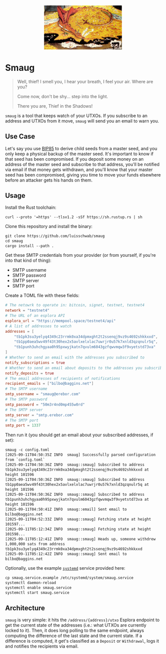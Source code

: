 <p align="center">
  <img src="smaug.jpg" width="50%" alt="Smaug">
</p>

# Smaug

> Well, thief! I smell you, I hear your breath, I feel your air. Where are you?
>
> Come now, don't be shy... step into the light.
>
> There you are, Thief in the Shadows!

`smaug` is a tool that keeps watch of your UTXOs. If you subscribe to an address and UTXOs from it move,
`smaug` will send you an email to warn you.

## Use Case

Let's say you use [BIP85](https://bip85.com) to derive child seeds from a master seed,
and you only keep a physical backup of the master seed. It's important to know if that seed has been
compromised. If you deposit some money on an address of the master seed and subscribe to that
address, you'll be notified via email if that money gets withdrawn, and you'll know that your master seed
has been compromised, giving you time to move your funds elsewhere before an attacker gets his hands
on them.

## Usage

Install the Rust toolchain:
```shell
curl --proto '=https' --tlsv1.2 -sSf https://sh.rustup.rs | sh
```

Clone this repository and install the binary:
```
git clone https://github.com/luisschwab/smaug
cd smaug
cargo install --path .
```

Get these SMTP credentials from your provider (or from yourself, if you're into that kind of thing):
- SMTP username
- SMTP password
- SMTP server
- SMTP port

Create a TOML file with these fields:

```toml
# The netowrk to operate in: bitcoin, signet, testnet, testnet4
network = "testnet4"
# The URL of an esplora API
esplora_url = "https://mempool.space/testnet4/api"
# A list of addresses to watch
addresses = [
    "tb1pk3su3yelyq4349c23rrmk0xa34dpmxght2t2ssenqj9vz9s4692shkkxxd",
    "tb1pp0aea5wv49f43t30hex2x5avlxelxlac7uwrjr0u57k7xnld3qzqnulr5q",
    "tb1punh3uhchgyaa0h95pxwyjkatn7qvulm6043gzfqwvmqw3f9vyetstd73va"
]
# Whether to send an email with the addresses you subscribed to
notify_subscriptions = true
# Whether to send an email about deposits to the addresses you subscribed to
notify_deposits = true
# The email addresses of recipients of notifications
recipient_emails = ["bilbo@baggins.net"]
# The SMTP username
smtp_username = "smaug@erebor.com"
# The SMTP password
smtp_password = "50m3r4nd0mp455w0rd"
# The SMTP server
smtp_server = "smtp.erebor.com"
# The SMTP port
smtp_port = 1337
```

Then run it (you should get an email about your subscribed addresses, if set):

```shell
smaug -c config.toml
[2025-09-11T04:50:35Z INFO  smaug] Successfully parsed configuration from `config.toml`
[2025-09-11T04:50:36Z INFO  smaug::smaug] Subscribed to address tb1pk3su3yelyq4349c23rrmk0xa34dpmxght2t2ssenqj9vz9s4692shkkxxd at height 101596
[2025-09-11T04:50:36Z INFO  smaug::smaug] Subscribed to address tb1pp0aea5wv49f43t30hex2x5avlxelxlac7uwrjr0u57k7xnld3qzqnulr5q at height 101596
[2025-09-11T04:50:36Z INFO  smaug::smaug] Subscribed to address tb1punh3uhchgyaa0h95pxwyjkatn7qvulm6043gzfqwvmqw3f9vyetstd73va at height 101596
[2025-09-11T04:50:41Z INFO  smaug::email] Sent email to bilbo@baggins.net
[2025-09-11T04:52:33Z INFO  smaug::smaug] Fetching state at height 101597...
[2025-09-11T05:12:34Z INFO  smaug::smaug] Fetching state at height 101598...
[2025-09-11T05:12:41Z INFO  smaug::smaug] Heads up, someone withdrew 1,000,000 sats from address tb1pk3su3yelyq4349c23rrmk0xa34dpmxght2t2ssenqj9vz9s4692shkkxxd
[2025-09-11T05:12:42Z INFO  smaug::smaug] Sent email to bilbo@baggins.net

```

Optionally, use the example [`systemd`](./smaug.service.example) service provided here:
```shell
cp smaug.service.example /etc/systemd/system/smaug.service
systemctl daemon-reload
systemctl enable smaug.service
systemctl start smaug.service
```

## Architecture

`smaug` is very simple: it hits the `/address/{address}/utxo` Esplora endpoint to get the current state of the addresses
(i.e.: what UTXOs are currently locked to it). Then, it does long polling to the same endpoint, always computing the
difference of the last state and the current state. If a difference is computed, it get's classified as a `Deposit` or `Withdrawal`,
logs it and notifies the recipients via email.
